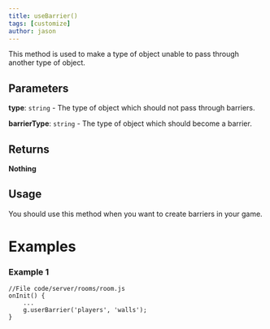 ```yaml
---
title: useBarrier()
tags: [customize]
author: jason
---
```

This method is used to make a type of object unable to pass through another type of object.
## Parameters
**type**: `string` - The type of object which should not pass through barriers.

**barrierType**: `string` - The type of object which should become a barrier.
## Returns
**Nothing**
## Usage
You should use this method when you want to create barriers in your game.
# Examples
### Example 1
```
//File code/server/rooms/room.js
onInit() {
	...
	g.userBarrier('players', 'walls');
}
```
